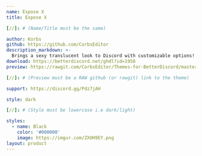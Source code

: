 ```yaml
---
name: Expose X
title: Expose X

[//]: # (Name/Title must be the same)

author: Korbs
github: https://github.com/CorbsEditor
description_markdown: >-
  Brings a sexy translucent look to Discord with customizable options!  
download: https://betterdiscord.net/ghdl?id=1958
preview: https://rawgit.com/CorbsEditor/Themes-for-BetterDiscord/master/Expose%20X/ExposeXRaw.theme.css

[//]: # (Preview must be a RAW github (or rawgit) link to the theme)

support: https://discord.gg/Pdz7jAH

style: dark

[//]: # (Style must be lowercase i.e dark/light)

styles:
  - name: Black
    color: '#000000'
    image: https://imgur.com/ZXUH9EY.png
layout: product
---
```

